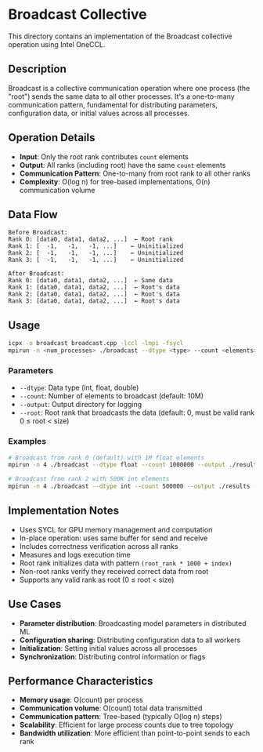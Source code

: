 # Broadcast Collective

This directory contains an implementation of the Broadcast collective operation using Intel OneCCL.

## Description

Broadcast is a collective communication operation where one process (the "root") sends the same data to all other processes. It's a one-to-many communication pattern, fundamental for distributing parameters, configuration data, or initial values across all processes.

## Operation Details

- **Input**: Only the root rank contributes `count` elements
- **Output**: All ranks (including root) have the same `count` elements
- **Communication Pattern**: One-to-many from root rank to all other ranks
- **Complexity**: O(log n) for tree-based implementations, O(n) communication volume

## Data Flow

```
Before Broadcast:
Rank 0: [data0, data1, data2, ...]  ← Root rank
Rank 1: [  -1,   -1,   -1, ...]    ← Uninitialized
Rank 2: [  -1,   -1,   -1, ...]    ← Uninitialized
Rank 3: [  -1,   -1,   -1, ...]    ← Uninitialized

After Broadcast:
Rank 0: [data0, data1, data2, ...]  ← Same data
Rank 1: [data0, data1, data2, ...]  ← Root's data
Rank 2: [data0, data1, data2, ...]  ← Root's data
Rank 3: [data0, data1, data2, ...]  ← Root's data
```

## Usage

```bash
icpx -o broadcast broadcast.cpp -lccl -lmpi -fsycl
mpirun -n <num_processes> ./broadcast --dtype <type> --count <elements> --output <dir> --root <root_rank>
```

### Parameters

- `--dtype`: Data type (int, float, double)
- `--count`: Number of elements to broadcast (default: 10M)
- `--output`: Output directory for logging
- `--root`: Root rank that broadcasts the data (default: 0, must be valid rank 0 ≤ root < size)

### Examples

```bash
# Broadcast from rank 0 (default) with 1M float elements
mpirun -n 4 ./broadcast --dtype float --count 1000000 --output ./results

# Broadcast from rank 2 with 500K int elements
mpirun -n 4 ./broadcast --dtype int --count 500000 --output ./results --root 2
```

## Implementation Notes

- Uses SYCL for GPU memory management and computation
- In-place operation: uses same buffer for send and receive
- Includes correctness verification across all ranks
- Measures and logs execution time
- Root rank initializes data with pattern `(root_rank * 1000 + index)`
- Non-root ranks verify they received correct data from root
- Supports any valid rank as root (0 ≤ root < size)

## Use Cases

- **Parameter distribution**: Broadcasting model parameters in distributed ML
- **Configuration sharing**: Distributing configuration data to all workers
- **Initialization**: Setting initial values across all processes
- **Synchronization**: Distributing control information or flags

## Performance Characteristics

- **Memory usage**: O(count) per process
- **Communication volume**: O(count) total data transmitted
- **Communication pattern**: Tree-based (typically O(log n) steps)
- **Scalability**: Efficient for large process counts due to tree topology
- **Bandwidth utilization**: More efficient than point-to-point sends to each rank
